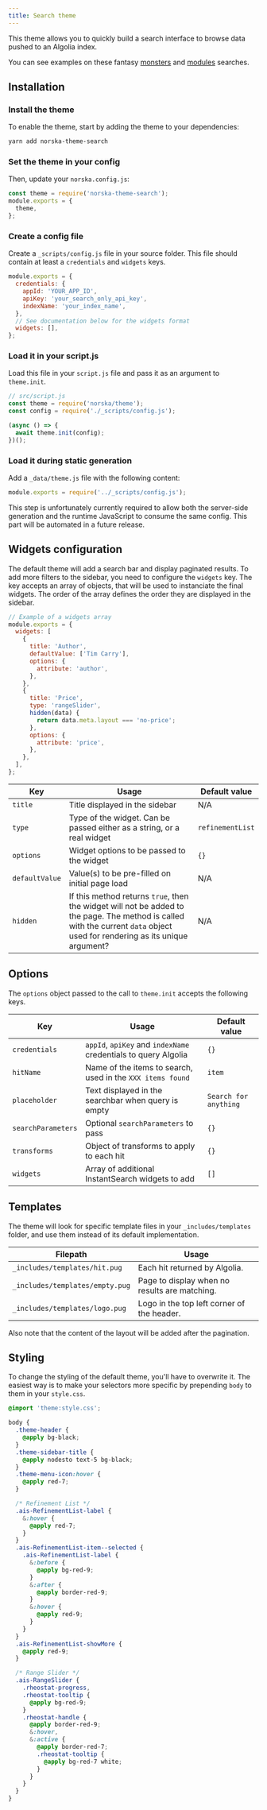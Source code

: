 ```yaml
---
title: Search theme
---
```


This theme allows you to quickly build a search interface to browse data pushed
to an Algolia index.

You can see examples on these fantasy [monsters][1] and [modules][2] searches.

## Installation

### Install the theme

To enable the theme, start by adding the theme to your dependencies:

```sh
yarn add norska-theme-search
```

### Set the theme in your config

Then, update your `norska.config.js`:

```js
const theme = require('norska-theme-search');
module.exports = {
  theme,
};
```

### Create a config file

Create a `_scripts/config.js` file in your source folder. This file should
contain at least a `credentials` and `widgets` keys.

```js
module.exports = {
  credentials: {
    appId: 'YOUR_APP_ID',
    apiKey: 'your_search_only_api_key',
    indexName: 'your_index_name',
  },
  // See documentation below for the widgets format
  widgets: [],
};
```

### Load it in your script.js

Load this file in your `script.js` file and pass it as an argument to
`theme.init`.

```js
// src/script.js
const theme = require('norska/theme');
const config = require('./_scripts/config.js');

(async () => {
  await theme.init(config);
})();
```

### Load it during static generation

Add a `_data/theme.js` file with the following content:

```js
module.exports = require('../_scripts/config.js');
```

This step is unfortunately currently required to allow both the server-side
generation and the runtime JavaScript to consume the same config. This part will
be automated in a future release.

## Widgets configuration

The default theme will add a search bar and display paginated results. To add
more filters to the sidebar, you need to configure the `widgets` key. The key
accepts an array of objects, that will be used to instanciate the final widgets.
The order of the array defines the order they are displayed in the sidebar.

```js
// Example of a widgets array
module.exports = {
  widgets: [
    {
      title: 'Author',
      defaultValue: ['Tim Carry'],
      options: {
        attribute: 'author',
      },
    },
    {
      title: 'Price',
      type: 'rangeSlider',
      hidden(data) {
        return data.meta.layout === 'no-price';
      },
      options: {
        attribute: 'price',
      },
    },
  ],
};
```

| Key            | Usage                                                                                                                                                                        | Default value    |
| -------------- | ---------------------------------------------------------------------------------------------------------------------------------------------------------------------------- | ---------------- |
| `title`        | Title displayed in the sidebar                                                                                                                                               | N/A              |
| `type`         | Type of the widget. Can be passed either as a string, or a real widget                                                                                                       | `refinementList` |
| `options`      | Widget options to be passed to the widget                                                                                                                                    | `{}`             |
| `defaultValue` | Value(s) to be pre-filled on initial page load                                                                                                                               | N/A              |
| `hidden`       | If this method returns `true`, then the widget will not be added to the page. The method is called with the current `data` object used for rendering as its unique argument? | N/A              |

## Options

The `options` object passed to the call to `theme.init` accepts the following
keys.

| Key                | Usage                                                          | Default value         |
| ------------------ | -------------------------------------------------------------- | --------------------- |
| `credentials`      | `appId`, `apiKey` and `indexName` credentials to query Algolia | `{}`                  |
| `hitName`          | Name of the items to search, used in the `XXX items found`     | `item`                |
| `placeholder`      | Text displayed in the searchbar when query is empty            | `Search for anything` |
| `searchParameters` | Optional `searchParameters` to pass                            | `{}`                  |
| `transforms`       | Object of transforms to apply to each hit                      | `{}`                  |
| `widgets`          | Array of additional InstantSearch widgets to add               | `[]`                  |

## Templates

The theme will look for specific template files in your `_includes/templates`
folder, and use them instead of its default implementation.

| Filepath                        | Usage                                         |
| ------------------------------- | --------------------------------------------- |
| `_includes/templates/hit.pug`   | Each hit returned by Algolia.                 |
| `_includes/templates/empty.pug` | Page to display when no results are matching. |
| `_includes/templates/logo.pug`  | Logo in the top left corner of the header.    |

Also note that the content of the layout will be added after the pagination.

## Styling

To change the styling of the default theme, you'll have to overwrite it. The
easiest way is to make your selectors more specific by prepending `body` to
them in your `style.css`.

```scss
@import 'theme:style.css';

body {
  .theme-header {
    @apply bg-black;
  }
  .theme-sidebar-title {
    @apply nodesto text-5 bg-black;
  }
  .theme-menu-icon:hover {
    @apply red-7;
  }

  /* Refinement List */
  .ais-RefinementList-label {
    &:hover {
      @apply red-7;
    }
  }
  .ais-RefinementList-item--selected {
    .ais-RefinementList-label {
      &:before {
        @apply bg-red-9;
      }
      &:after {
        @apply border-red-9;
      }
      &:hover {
        @apply red-9;
      }
    }
  }
  .ais-RefinementList-showMore {
    @apply red-9;
  }

  /* Range Slider */
  .ais-RangeSlider {
    .rheostat-progress,
    .rheostat-tooltip {
      @apply bg-red-9;
    }
    .rheostat-handle {
      @apply border-red-9;
      &:hover,
      &:active {
        @apply border-red-7;
        .rheostat-tooltip {
          @apply bg-red-7 white;
        }
      }
    }
  }
}
```

[1]: https://gamemaster.pixelastic.com/monsters/dnd/
[2]: https://gamemaster.pixelastic.com/society/
